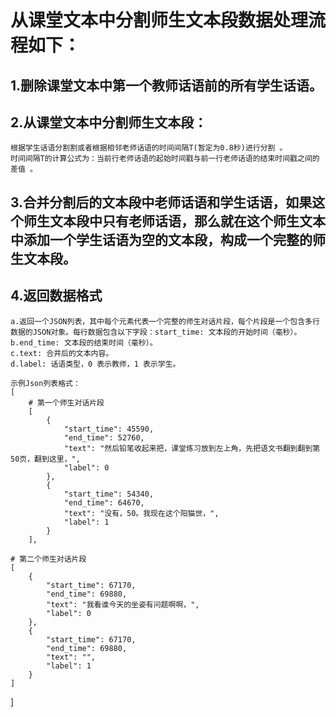# 从课堂文本中分割师生文本段数据处理流程如下：
## 1.删除课堂文本中第一个教师话语前的所有学生话语。
## 2.从课堂文本中分割师生文本段：
    根据学生话语分割割或者根据相邻老师话语的时间间隔T(暂定为0.8秒)进行分割 。
	时间间隔T的计算公式为：当前行老师话语的起始时间戳与前一行老师话语的结束时间戳之间的差值 。
## 3.合并分割后的文本段中老师话语和学生话语，如果这个师生文本段中只有老师话语，那么就在这个师生文本中添加一个学生话语为空的文本段，构成一个完整的师生文本段。 
## 4.返回数据格式
    a.返回一个JSON列表，其中每个元素代表一个完整的师生对话片段，每个片段是一个包含多行数据的JSON对象。每行数据包含以下字段：start_time: 文本段的开始时间（毫秒）。
    b.end_time: 文本段的结束时间（毫秒）。
    c.text: 合并后的文本内容。
    d.label: 话语类型，0 表示教师，1 表示学生。

    示例Json列表格式：
    [
        # 第一个师生对话片段
        [
            {
                "start_time": 45590,
                "end_time": 52760,
                "text": "然后铅笔收起来把，课堂练习放到左上角，先把语文书翻到翻到第50页，翻到这里，",
                "label": 0
            },
            {
                "start_time": 54340,
                "end_time": 64670,
                "text": "没有，50。我现在这个阳猫世，",
                "label": 1
            }
        ],
    
    # 第二个师生对话片段
    [
        {
            "start_time": 67170,
            "end_time": 69880,
            "text": "我看谁今天的坐姿有问题啊啊，",
            "label": 0
        },
        {
            "start_time": 67170,
            "end_time": 69880,
            "text": "",
            "label": 1
        }
    ]
]
